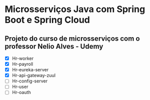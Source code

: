 # Microsserviços Java com Spring Boot e Spring Cloud
## Projeto do curso de microsserviços com o  professor Nelio Alves - Udemy

- [x] Hr-worker
- [x] Hr-payroll
- [x] Hr-eureka-server
- [x] Hr-api-gateway-zuul
- [ ] Hr-config-server
- [ ] Hr-user
- [ ] Hr-oauth
